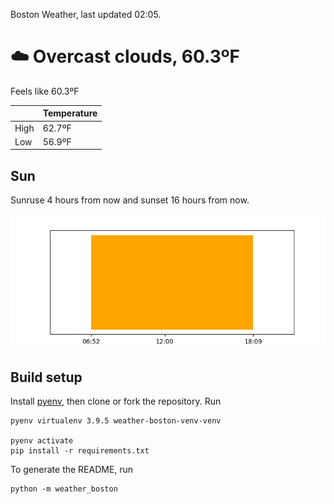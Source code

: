 Boston Weather, last updated 02:05.

# ☁️ Overcast clouds, 60.3ºF

Feels like 60.3ºF

|  | Temperature |
| -- | -- |
| High | 62.7ºF |
| Low | 56.9ºF |

## Sun

Sunruse 4 hours from now and sunset 16 hours from now.

![Sunrise sunset chart](./assets/sun.png)

## Build setup

Install [pyenv](https://github.com/pyenv/pyenv), then clone or fork the repository. Run


```shell
pyenv virtualenv 3.9.5 weather-boston-venv-venv

pyenv activate
pip install -r requirements.txt
```

To generate the README, run

```shell
python -m weather_boston
```
